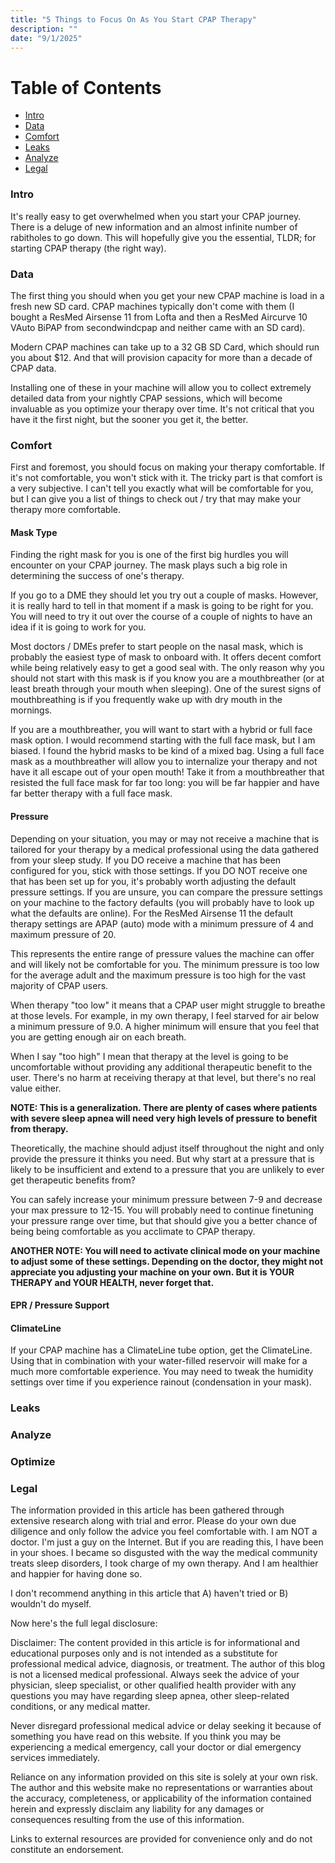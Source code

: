 ```yaml
---
title: "5 Things to Focus On As You Start CPAP Therapy"
description: ""
date: "9/1/2025"
---
```

# Table of Contents
- [Intro](#intro)
- [Data](#data)
- [Comfort](#comfort)
- [Leaks](#leaks)
- [Analyze](#analyze)
- [Legal](#legal)

### Intro
It's really easy to get overwhelmed when you start your CPAP journey. There is a deluge of new information and an almost infinite number of rabitholes to go down. This will hopefully give you the essential, TLDR; for starting CPAP therapy (the right way).

### Data
The first thing you should when you get your new CPAP machine is load in a fresh new SD card. CPAP machines typically don't come with them (I bought a ResMed Airsense 11 from Lofta and then a ResMed Aircurve 10 VAuto BiPAP from secondwindcpap and neither came with an SD card).

Modern CPAP machines can take up to a 32 GB SD Card, which should run you about $12. And that will provision capacity for more than a decade of CPAP data.

Installing one of these in your machine will allow you to collect extremely detailed data from your nightly CPAP sessions, which will become invaluable as you optimize your therapy over time. It's not critical that you have it the first night, but the sooner you get it, the better.

### Comfort
First and foremost, you should focus on making your therapy comfortable. If it's not comfortable, you won't stick with it. The tricky part is that comfort is a very subjective. I can't tell you exactly what will be comfortable for you, but I can give you a list of things to check out / try that may make your therapy more comfortable.

#### Mask Type
Finding the right mask for you is one of the first big hurdles you will encounter on your CPAP journey. The mask plays such a big role in determining the success of one's therapy. 

If you go to a DME they should let you try out a couple of masks. However, it is really hard to tell in that moment if a mask is going to be right for you. You will need to try it out over the course of a couple of nights to have an idea if it is going to work for you.

Most doctors / DMEs prefer to start people on the nasal mask, which is probably the easiest type of mask to onboard with. It offers decent comfort while being relatively easy to get a good seal with. The only reason why you should not start with this mask is if you know you are a mouthbreather (or at least breath through your mouth when sleeping). One of the surest signs of mouthbreathing is if you frequently wake up with dry mouth in the mornings. 

If you are a mouthbreather, you will want to start with a hybrid or full face mask option. I would recommend starting with the full face mask, but I am biased. I found the hybrid masks to be kind of a mixed bag. Using a full face mask as a mouthbreather will allow you to internalize your therapy and not have it all escape out of your open mouth! Take it from a mouthbreather that resisted the full face mask for far too long: you will be far happier and have far better therapy with a full face mask.

#### Pressure
Depending on your situation, you may or may not receive a machine that is tailored for your therapy by a medical professional using the data gathered from your sleep study. If you DO receive a machine that has been configured for you, stick with those settings. If you DO NOT receive one that has been set up for you, it's probably worth adjusting the default pressure settings. If you are unsure, you can compare the pressure settings on your machine to the factory defaults (you will probably have to look up what the defaults are online). For the ResMed Airsense 11 the default therapy settings are APAP (auto) mode with a minimum pressure of 4 and maximum pressure of 20. 

This represents the entire range of pressure values the machine can offer and will likely not be comfortable for you. The minimum pressure is too low for the average adult and the maximum pressure is too high for the vast majority of CPAP users. 

When therapy "too low" it means that a CPAP user might struggle to breathe at those levels. For example, in my own therapy, I feel starved for air below a minimum pressure of 9.0. A higher minimum will ensure that you feel that you are getting enough air on each breath.

When I say "too high" I mean that therapy at the level is going to be uncomfortable without providing any additional therapeutic benefit to the user. There's no harm at receiving therapy at that level, but there's no real value either. 

**NOTE: This is a generalization. There are plenty of cases where patients with severe sleep apnea will need very high levels of pressure to benefit from therapy.**

Theoretically, the machine should adjust itself throughout the night and only provide the pressure it thinks you need. But why start at a pressure that is likely to be insufficient and extend to a pressure that you are unlikely to ever get therapeutic benefits from? 

You can safely increase your minimum pressure between 7-9 and decrease your max pressure to 12-15. You will probably need to continue finetuning your pressure range over time, but that should give you a better chance of being being comfortable as you acclimate to CPAP therapy.

**ANOTHER NOTE: You will need to activate clinical mode on your machine to adjust some of these settings. Depending on the doctor, they might not appreciate you adjusting your machine on your own. But it is YOUR THERAPY and YOUR HEALTH, never forget that.**

#### EPR / Pressure Support

#### ClimateLine
If your CPAP machine has a ClimateLine tube option, get the ClimateLine. Using that in combination with your water-filled reservoir will make for a much more comfortable experience. You may need to tweak the humidity settings over time if you experience rainout (condensation in your mask).

### Leaks


### Analyze


### Optimize


### Legal
The information provided in this article has been gathered through extensive research along with trial and error. Please do your own due diligence and only follow the advice you feel comfortable with. I am NOT a doctor. I'm just a guy on the Internet. But if you are reading this, I have been in your shoes. I became so disgusted with the way the medical community treats sleep disorders, I took charge of my own therapy. And I am healthier and happier for having done so.

I don't recommend anything in this article that A) haven't tried or B) wouldn't do myself.

Now here's the full legal disclosure:

Disclaimer: The content provided in this article is for informational and educational purposes only and is not intended as a substitute for professional medical advice, diagnosis, or treatment. The author of this blog is not a licensed medical professional. Always seek the advice of your physician, sleep specialist, or other qualified health provider with any questions you may have regarding sleep apnea, other sleep-related conditions, or any medical matter.

Never disregard professional medical advice or delay seeking it because of something you have read on this website. If you think you may be experiencing a medical emergency, call your doctor or dial emergency services immediately.

Reliance on any information provided on this site is solely at your own risk. The author and this website make no representations or warranties about the accuracy, completeness, or applicability of the information contained herein and expressly disclaim any liability for any damages or consequences resulting from the use of this information.

Links to external resources are provided for convenience only and do not constitute an endorsement.